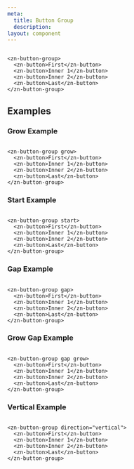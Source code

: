 ```yaml
---
meta:
  title: Button Group
  description:
layout: component
---
```


```html:preview

<zn-button-group>
  <zn-button>First</zn-button>
  <zn-button>Inner 1</zn-button>
  <zn-button>Inner 2</zn-button>
  <zn-button>Last</zn-button>
</zn-button-group>
```

## Examples

### Grow Example

```html:preview

<zn-button-group grow>
  <zn-button>First</zn-button>
  <zn-button>Inner 1</zn-button>
  <zn-button>Inner 2</zn-button>
  <zn-button>Last</zn-button>
</zn-button-group>
```

### Start Example

```html:preview

<zn-button-group start>
  <zn-button>First</zn-button>
  <zn-button>Inner 1</zn-button>
  <zn-button>Inner 2</zn-button>
  <zn-button>Last</zn-button>
</zn-button-group>
```

### Gap Example

```html:preview

<zn-button-group gap>
  <zn-button>First</zn-button>
  <zn-button>Inner 1</zn-button>
  <zn-button>Inner 2</zn-button>
  <zn-button>Last</zn-button>
</zn-button-group>
```

### Grow Gap Example

```html:preview

<zn-button-group gap grow>
  <zn-button>First</zn-button>
  <zn-button>Inner 1</zn-button>
  <zn-button>Inner 2</zn-button>
  <zn-button>Last</zn-button>
</zn-button-group>
```

### Vertical Example

```html:preview

<zn-button-group direction="vertical">
  <zn-button>First</zn-button>
  <zn-button>Inner 1</zn-button>
  <zn-button>Inner 2</zn-button>
  <zn-button>Last</zn-button>
</zn-button-group>
```

